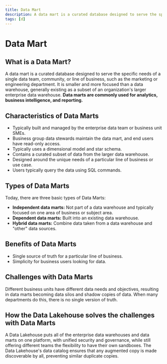 ```yaml
---
title: Data Mart
description: A data mart is a curated database designed to serve the specific needs of a single data team, community, or line of business, such as the marketing or engineering department.
tags: [d]
---
```


# Data Mart

## What is a Data Mart?

A data mart is a curated database designed to serve the specific needs of a single data team, community, or line of business, such as the marketing or engineering department. It is smaller and more focused than a data warehouse, generally existing as a subset of an organization's larger enterprise data warehouse. **Data marts are commonly used for analytics, business intelligence, and reporting.**

## Characteristics of Data Marts

- Typically built and managed by the enterprise data team or business unit SMEs.
- Business group data stewards maintain the data mart, and end users have read-only access.
- Typically uses a dimensional model and star schema.
- Contains a curated subset of data from the larger data warehouse.
- Designed around the unique needs of a particular line of business or use case.
- Users typically query the data using SQL commands.

## Types of Data Marts

Today, there are three basic types of Data Marts:

- **Independent data marts:** Not part of a data warehouse and typically focused on one area of business or subject area.
- **Dependent data marts:** Built into an existing data warehouse.
- **Hybrid data marts:** Combine data taken from a data warehouse and "other" data sources.

## Benefits of Data Marts

- Single source of truth for a particular line of business.
- Simplicity for business users looking for data.

## Challenges with Data Marts

Different business units have different data needs and objectives, resulting in data marts becoming data silos and shadow copies of data. When many departments do this, there is no single version of truth.

## How the Data Lakehouse solves the challenges with Data Marts

A Data Lakehouse puts all of the enterprise data warehouses and data marts on one platform, with unified security and governance, while still offering different teams the flexibility to have their own sandboxes. The Data Lakehouse's data catalog ensures that any augmented copy is made discoverable by all, preventing similar duplicate copies.
